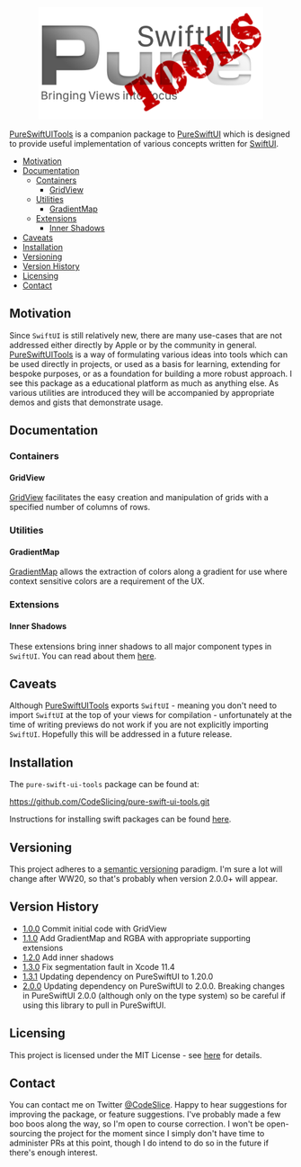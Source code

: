 
<p align="center">
<a href="https://github.com/CodeSlicing/pure-swift-ui-tools">
<img src="./Assets/Images/pure-swift-ui-tools-logo.png" width="400"/>
</a>
</p>

[PureSwiftUITools][pure-swift-ui-tools] is a companion package to [PureSwiftUI][pure-swift-ui] which is designed to provide useful implementation of various concepts written for [SwiftUI][swift-ui].

- [Motivation](#motivation)
- [Documentation](#documentation)
  - [Containers](#containers)
    - [GridView](#gridview)
  - [Utilities](#utilities)
    - [GradientMap](#gradientmap)
  - [Extensions](#extensions)
    - [Inner Shadows](#inner-shadows)
- [Caveats](#caveats)
- [Installation](#installation)
- [Versioning](#versioning)
- [Version History](#version-history)
- [Licensing](#licensing)
- [Contact](#contact)

## Motivation

Since `SwiftUI` is still relatively new, there are many use-cases that are not addressed either directly by Apple or by the community in general. [PureSwiftUITools][pure-swift-ui-tools] is a way of formulating various ideas into tools which can be used directly in projects, or used as a basis for learning, extending for bespoke purposes, or as a foundation for building a more robust approach. I see this package as a educational platform as much as anything else. As various utilities are introduced they will be accompanied by appropriate demos and gists that demonstrate usage.

## Documentation

### Containers

#### GridView

[GridView][containers-grid-view] facilitates the easy creation and manipulation of grids with a specified number of columns of rows.

### Utilities

#### GradientMap

[GradientMap][gradient-map] allows the extraction of colors along a gradient for use where context sensitive colors are a requirement of the UX. 

### Extensions

#### Inner Shadows

These extensions bring inner shadows to all major component types in `SwiftUI`. You can read about them [here][inner-shadows].

## Caveats

Although [PureSwiftUITools][pure-swift-ui-tools] exports `SwiftUI` - meaning you don't need to import `SwiftUI` at the top of your views for compilation - unfortunately at the time of writing previews do not work if you are not explicitly importing `SwiftUI`. Hopefully this will be addressed in a future release.

## Installation

The `pure-swift-ui-tools` package can be found at:

<https://github.com/CodeSlicing/pure-swift-ui-tools.git>

Instructions for installing swift packages can be found [here][swift-package-installation].

## Versioning

This project adheres to a [semantic versioning](https://semver.org) paradigm. I'm sure a lot will change after WW20, so that's probably when version 2.0.0+ will appear.

## Version History

- [1.0.0][tag-1.0.0] Commit initial code with GridView
- [1.1.0][tag-1.1.0] Add GradientMap and RGBA with appropriate supporting extensions
- [1.2.0][tag-1.2.0] Add inner shadows
- [1.3.0][tag-1.3.0] Fix segmentation fault in Xcode 11.4
- [1.3.1][tag-1.3.1] Updating dependency on PureSwiftUI to 1.20.0
- [2.0.0][tag-2.0.0] Updating dependency on PureSwiftUI to 2.0.0. Breaking changes in PureSwiftUI 2.0.0 (although only on the type system) so be careful if using this library to pull in PureSwiftUI. 

## Licensing

This project is licensed under the MIT License - see [here][mit-licence] for details.

## Contact

You can contact me on Twitter [@CodeSlice][codeslice-twitter]. Happy to hear suggestions for improving the package, or feature suggestions. I've probably made a few boo boos along the way, so I'm open to course correction. I won't be open-sourcing the project for the moment since I simply don't have time to administer PRs at this point, though I do intend to do so in the future if there's enough interest.

<!---
 external links:
--->

[pure-swift-ui]: https://github.com/CodeSlicing/pure-swift-ui
[pure-swift-ui-tools]: https://github.com/CodeSlicing/pure-swift-ui-tools
[codeslice-twitter]: https://twitter.com/CodeSlice
[swift-ui]: https://developer.apple.com/xcode/swiftui/
[swift-functions]: https://docs.swift.org/swift-book/LanguageGuide/Functions.html
[swift-package-installation]: https://medium.com/better-programming/add-swift-package-dependency-to-an-ios-project-with-xcode-11-remote-local-public-private-3a7577fac6b2

<!---
gists:
--->

[gist-offset-to-position-demo]: https://gist.github.com/CodeSlicing/2c5376552fa8c27456925370403caa46
[gist-relative-offset-demo]: https://gist.github.com/CodeSlicing/6873695fd0113c27d5cdd8591eca9d1d

<!---
version links:
--->

[tag-1.0.0]: https://github.com/CodeSlicing/pure-swift-ui-rools/tree/1.0.0
[tag-1.1.0]: https://github.com/CodeSlicing/pure-swift-ui-rools/tree/1.1.0
[tag-1.2.0]: https://github.com/CodeSlicing/pure-swift-ui-rools/tree/1.2.0
[tag-1.3.0]: https://github.com/CodeSlicing/pure-swift-ui-rools/tree/1.3.0
[tag-1.3.1]: https://github.com/CodeSlicing/pure-swift-ui-rools/tree/1.3.1
[tag-2.0.0]: https://github.com/CodeSlicing/pure-swift-ui-rools/tree/2.0.0


<!---
 local docs:
--->

[mit-licence]: ./Assets/Docs/LICENCE.md
[containers-grid-view]: ./Assets/Docs/Components/Containers/GridView/grid-view.md
[gradient-map]: ./Assets/Docs/Components/Model/Color/gradient-map.md
[inner-shadows]: ./Assets/Docs/Components/Extensions/InnerShadows/inner-shadows.md

